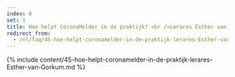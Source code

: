 ```yaml
---
index: 8
set: 1
title: Hoe helpt CoronaMelder in de praktijk? <br />Lerares Esther van Gorkum
redirect_from: 
  - /nl/faq/45-hoe-helpt-coronamelder-in-de-praktijk-lerares-Esther-van-Gorkum
---
```

{% include content/45-hoe-helpt-coronamelder-in-de-praktijk-lerares-Esther-van-Gorkum.md %}
